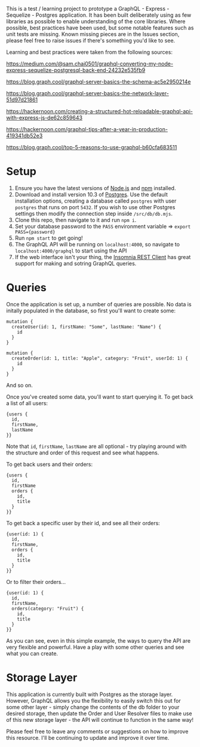 This is a test / learning project to prototype a GraphQL - Express - Sequelize - Postgres application. It has been built deliberately using as few libraries as possible to enable understanding of the core libraries. Where possible, best practices have been used, but some notable features such as unit tests are missing. Known missing pieces are in the Issues section, please feel free to raise issues if there's something you'd like to see. 

Learning and best practices were taken from the following sources:

https://medium.com/@sam.chai0501/graphql-converting-my-node-express-sequelize-postgresql-back-end-24232e535fb9

https://blog.graph.cool/graphql-server-basics-the-schema-ac5e2950214e

https://blog.graph.cool/graphql-server-basics-the-network-layer-51d97d21861

https://hackernoon.com/creating-a-structured-hot-reloadable-graphql-api-with-express-js-de62c859643

https://hackernoon.com/graphql-tips-after-a-year-in-production-419341db52e3

https://blog.graph.cool/top-5-reasons-to-use-graphql-b60cfa683511

# Setup

1. Ensure you have the latest versions of [Node.js](https://nodejs.org/en/) and [npm](https://www.npmjs.com/) installed. 
2. Download and install version 10.3 of [Postgres](https://www.postgresql.org/). Use the default installation options, creating a database called `postgres` with user `postgres` that runs on port `5432`. If you wish to use other Postgres settings then modify the connection step inside `/src/db/db.mjs`.
3. Clone this repo, then navigate to it and run `npm i`.
4. Set your database password to the `PASS` environment variable => `export PASS={password}`
5. Run `npm start` to get going!
6. The GraphQL API will be running on `localhost:4000`, so navigate to `localhost:4000/graphql` to start using the API
7. If the web interface isn't your thing, the [Insomnia REST Client](https://insomnia.rest/) has great support for making and sotring GraphQL queries.

# Queries
Once the application is set up, a number of queries are possible. No data is initally populated in the database, so first you'll want to create some:

```
mutation {
  createUser(id: 1, firstName: "Some", lastName: "Name") {
    id
  }
}
```
```
mutation {
  createOrder(id: 1, title: "Apple", category: "Fruit", userId: 1) {
    id
  }
}
```
And so on.

Once you've created some data, you'll want to start querying it. To get back a list of all users:
```
{users {
  id,
  firstName,
  lastName
}}
```
Note that `id`, `firstName`, `lastName` are all optional - try playing around with the structure and order of this request and see what happens.

To get back users and their orders:

```
{users {
  id,
  firstName
  orders {
    id,
    title
  }
}}
```

To get back a specific user by their id, and see all their orders:

```
{user(id: 1) {
  id,
  firstName,
  orders {
    id,
    title
  }
}}
```
Or to filter their orders...

```
{user(id: 1) {
  id,
  firstName,
  orders(category: "Fruit") {
    id,
    title
  }
}}
```

As you can see, even in this simple example, the ways to query the API are very flexible and powerful. Have a play with some other queries and see what you can create.

# Storage Layer
This application is currently built with Postgres as the storage layer. However, GraphQL allows you the flexibility to easily switch this out for some other layer - simply change the contents of the db folder to your desired storage, then update the Order and User Resolver files to make use of this new storage layer - the API will continue to function in the same way!

Please feel free to leave any comments or suggestions on how to improve this resource. I'll be continuing to update and improve it over time.